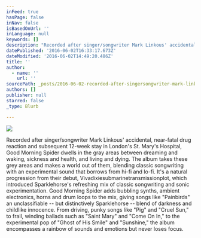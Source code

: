 ```yaml
---
inFeed: true
hasPage: false
inNav: false
isBasedOnUrl: ''
inLanguage: null
keywords: []
description: "Recorded after singer/songwriter Mark Linkous' accidental, near-fatal drug reaction and subsequent 12-week stay in London's St. Mary's Hospital, Good Morning Spider dwells in the gray areas between dreaming and waking, sickness and health, and living and dying. The album takes these grey areas and makes a world out of them, blending classic songwriting with an experimental sound that borrows from hi-fi and lo-fi. It's a natural progression from their debut, Vivadixiesubmarinetransmissionplot, which introduced Sparklehorse's refreshing mix of classic songwriting and sonic experimentation. Good Morning Spider adds bubbling synths, ambient electronics, horns and drum loops to the mix, giving songs like \"Painbirds\" an unclassifiable -- but distinctively Sparklehorse -- blend of darkness and childlike innocence. From driving, punky songs like \"Pig\" and \"Cruel Sun,\" to frail, winding ballads such as \"Saint Mary\" and \"Come On In,\" to the experimental pop of \"Ghost of His Smile\" and \"Sunshine,\" the album encompasses a rainbow of sounds and emotions but never loses focus."
datePublished: '2016-06-02T16:33:17.673Z'
dateModified: '2016-06-02T14:49:20.486Z'
title: ''
author:
  - name: ''
    url: ''
sourcePath: _posts/2016-06-02-recorded-after-singersongwriter-mark-linkous-accidental-n.md
authors: []
publisher: null
starred: false
_type: Blurb

---
```

![](https://the-grid-user-content.s3-us-west-2.amazonaws.com/18dad872-7251-420a-ac17-28cb7c599ca7.jpg)

Recorded after singer/songwriter Mark Linkous' accidental, near-fatal drug reaction and subsequent 12-week stay in London's St. Mary's Hospital, Good Morning Spider dwells in the gray areas between dreaming and waking, sickness and health, and living and dying. The album takes these grey areas and makes a world out of them, blending classic songwriting with an experimental sound that borrows from hi-fi and lo-fi. It's a natural progression from their debut, Vivadixiesubmarinetransmissionplot, which introduced Sparklehorse's refreshing mix of classic songwriting and sonic experimentation. Good Morning Spider adds bubbling synths, ambient electronics, horns and drum loops to the mix, giving songs like "Painbirds" an unclassifiable -- but distinctively Sparklehorse -- blend of darkness and childlike innocence. From driving, punky songs like "Pig" and "Cruel Sun," to frail, winding ballads such as "Saint Mary" and "Come On In," to the experimental pop of "Ghost of His Smile" and "Sunshine," the album encompasses a rainbow of sounds and emotions but never loses focus.